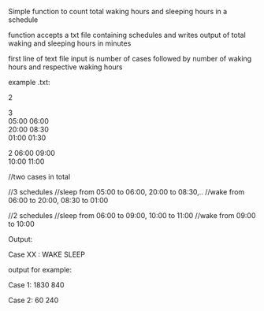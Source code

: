 Simple function to count total waking hours and sleeping hours in a schedule

function accepts a txt file containing schedules and writes output of total waking and sleeping hours in minutes

first line of text file input is number of cases followed by number of waking hours and respective waking hours 

example .txt:

2               

3		
05:00 06:00     
20:00 08:30     
01:00 01:30

2
06:00 09:00    
10:00 11:00  

//two cases in total 

//3 schedules
//sleep from 05:00 to 06:00, 20:00 to 08:30,..
//wake from 06:00 to 20:00, 08:30 to 01:00

//2 schedules
//sleep from 06:00 to 09:00, 10:00 to 11:00
//wake from 09:00 to 10:00

Output:

Case XX : WAKE SLEEP

output for example:

Case 1: 1830 840

Case 2: 60 240